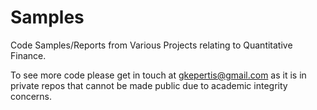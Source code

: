 # Samples
Code Samples/Reports from Various Projects relating to Quantitative Finance.

To see more code please get in touch at gkepertis@gmail.com as it is in private repos that cannot be made public due to academic integrity concerns.
              
              
